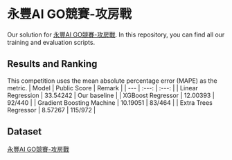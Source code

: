 # 永豐AI GO競賽-攻房戰
Our solution for [永豐AI GO競賽-攻房戰](https://tbrain.trendmicro.com.tw/Competitions/Details/30). In this repository, you can find all our training and evaluation scripts.

## Results and Ranking
This competition uses the mean absolute percentage error (MAPE) as the metric.
| Model | Public Score | Remark |
| --- | :---: | :---: |
| Linear Regression | 33.54242 | Our baseline |
| XGBoost Regressor | 12.00393 | 92/440 |
| Gradient Boosting Machine | 10.19051 | 83/464 |
| Extra Trees Regressor | 8.57267 | 115/972 |

## Dataset
[永豐AI GO競賽-攻房戰](https://tbrain.trendmicro.com.tw/Competitions/Details/30)
